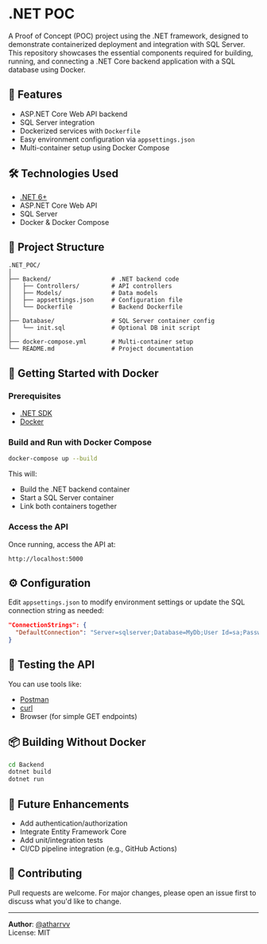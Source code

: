 
# .NET POC

A Proof of Concept (POC) project using the .NET framework, designed to demonstrate containerized deployment and integration with SQL Server. This repository showcases the essential components required for building, running, and connecting a .NET Core backend application with a SQL database using Docker.

## 🚀 Features

- ASP.NET Core Web API backend
- SQL Server integration
- Dockerized services with `Dockerfile`
- Easy environment configuration via `appsettings.json`
- Multi-container setup using Docker Compose

## 🛠️ Technologies Used

- [.NET 6+](https://dotnet.microsoft.com/)
- ASP.NET Core Web API
- SQL Server
- Docker & Docker Compose

## 📁 Project Structure

```plaintext
.NET_POC/
│
├── Backend/                 # .NET backend code
│   ├── Controllers/         # API controllers
│   ├── Models/              # Data models
│   ├── appsettings.json     # Configuration file
│   └── Dockerfile           # Backend Dockerfile
│
├── Database/                # SQL Server container config
│   └── init.sql             # Optional DB init script
│
├── docker-compose.yml       # Multi-container setup
└── README.md                # Project documentation
```

## 🐳 Getting Started with Docker

### Prerequisites

- [.NET SDK](https://dotnet.microsoft.com/download)
- [Docker](https://www.docker.com/products/docker-desktop)

### Build and Run with Docker Compose

```bash
docker-compose up --build
```

This will:
- Build the .NET backend container
- Start a SQL Server container
- Link both containers together

### Access the API

Once running, access the API at:  
```
http://localhost:5000
```

## ⚙️ Configuration

Edit `appsettings.json` to modify environment settings or update the SQL connection string as needed:

```json
"ConnectionStrings": {
  "DefaultConnection": "Server=sqlserver;Database=MyDb;User Id=sa;Password=YourStrongPassword;"
}
```

## 🧪 Testing the API

You can use tools like:

- [Postman](https://www.postman.com/)
- [curl](https://curl.se/)
- Browser (for simple GET endpoints)

## 📦 Building Without Docker

```bash
cd Backend
dotnet build
dotnet run
```

## 📌 Future Enhancements

- Add authentication/authorization
- Integrate Entity Framework Core
- Add unit/integration tests
- CI/CD pipeline integration (e.g., GitHub Actions)

## 🤝 Contributing

Pull requests are welcome. For major changes, please open an issue first to discuss what you'd like to change.

---

**Author**: [@atharrvv](https://github.com/atharrvv)  
License: MIT
